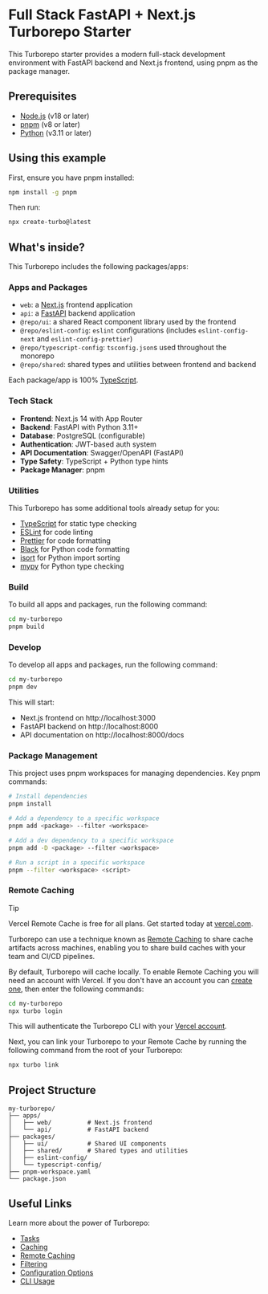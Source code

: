 # Full Stack FastAPI + Next.js Turborepo Starter

This Turborepo starter provides a modern full-stack development environment with FastAPI backend and Next.js frontend, using pnpm as the package manager.

## Prerequisites

- [Node.js](https://nodejs.org/) (v18 or later)
- [pnpm](https://pnpm.io/) (v8 or later)
- [Python](https://www.python.org/) (v3.11 or later)

## Using this example

First, ensure you have pnpm installed:

```sh
npm install -g pnpm
```

Then run:

```sh
npx create-turbo@latest
```

## What's inside?

This Turborepo includes the following packages/apps:

### Apps and Packages

- `web`: a [Next.js](https://nextjs.org/) frontend application
- `api`: a [FastAPI](https://fastapi.tiangolo.com/) backend application
- `@repo/ui`: a shared React component library used by the frontend
- `@repo/eslint-config`: `eslint` configurations (includes `eslint-config-next` and `eslint-config-prettier`)
- `@repo/typescript-config`: `tsconfig.json`s used throughout the monorepo
- `@repo/shared`: shared types and utilities between frontend and backend

Each package/app is 100% [TypeScript](https://www.typescriptlang.org/).

### Tech Stack

- **Frontend**: Next.js 14 with App Router
- **Backend**: FastAPI with Python 3.11+
- **Database**: PostgreSQL (configurable)
- **Authentication**: JWT-based auth system
- **API Documentation**: Swagger/OpenAPI (FastAPI)
- **Type Safety**: TypeScript + Python type hints
- **Package Manager**: pnpm

### Utilities

This Turborepo has some additional tools already setup for you:

- [TypeScript](https://www.typescriptlang.org/) for static type checking
- [ESLint](https://eslint.org/) for code linting
- [Prettier](https://prettier.io) for code formatting
- [Black](https://black.readthedocs.io/) for Python code formatting
- [isort](https://pycqa.github.io/isort/) for Python import sorting
- [mypy](https://mypy.readthedocs.io/) for Python type checking

### Build

To build all apps and packages, run the following command:

```sh
cd my-turborepo
pnpm build
```

### Develop

To develop all apps and packages, run the following command:

```sh
cd my-turborepo
pnpm dev
```

This will start:
- Next.js frontend on http://localhost:3000
- FastAPI backend on http://localhost:8000
- API documentation on http://localhost:8000/docs

### Package Management

This project uses pnpm workspaces for managing dependencies. Key pnpm commands:

```sh
# Install dependencies
pnpm install

# Add a dependency to a specific workspace
pnpm add <package> --filter <workspace>

# Add a dev dependency to a specific workspace
pnpm add -D <package> --filter <workspace>

# Run a script in a specific workspace
pnpm --filter <workspace> <script>
```

### Remote Caching

> [!TIP]
> Vercel Remote Cache is free for all plans. Get started today at [vercel.com](https://vercel.com/signup?/signup?utm_source=remote-cache-sdk&utm_campaign=free_remote_cache).

Turborepo can use a technique known as [Remote Caching](https://turborepo.com/docs/core-concepts/remote-caching) to share cache artifacts across machines, enabling you to share build caches with your team and CI/CD pipelines.

By default, Turborepo will cache locally. To enable Remote Caching you will need an account with Vercel. If you don't have an account you can [create one](https://vercel.com/signup?utm_source=turborepo-examples), then enter the following commands:

```sh
cd my-turborepo
npx turbo login
```

This will authenticate the Turborepo CLI with your [Vercel account](https://vercel.com/docs/concepts/personal-accounts/overview).

Next, you can link your Turborepo to your Remote Cache by running the following command from the root of your Turborepo:

```sh
npx turbo link
```

## Project Structure

```
my-turborepo/
├── apps/
│   ├── web/          # Next.js frontend
│   └── api/          # FastAPI backend
├── packages/
│   ├── ui/           # Shared UI components
│   ├── shared/       # Shared types and utilities
│   ├── eslint-config/
│   └── typescript-config/
├── pnpm-workspace.yaml
└── package.json
```

## Useful Links

Learn more about the power of Turborepo:

- [Tasks](https://turborepo.com/docs/crafting-your-repository/running-tasks)
- [Caching](https://turborepo.com/docs/crafting-your-repository/caching)
- [Remote Caching](https://turborepo.com/docs/core-concepts/remote-caching)
- [Filtering](https://turborepo.com/docs/crafting-your-repository/running-tasks#using-filters)
- [Configuration Options](https://turborepo.com/docs/reference/configuration)
- [CLI Usage](https://turborepo.com/docs/reference/command-line-reference)
